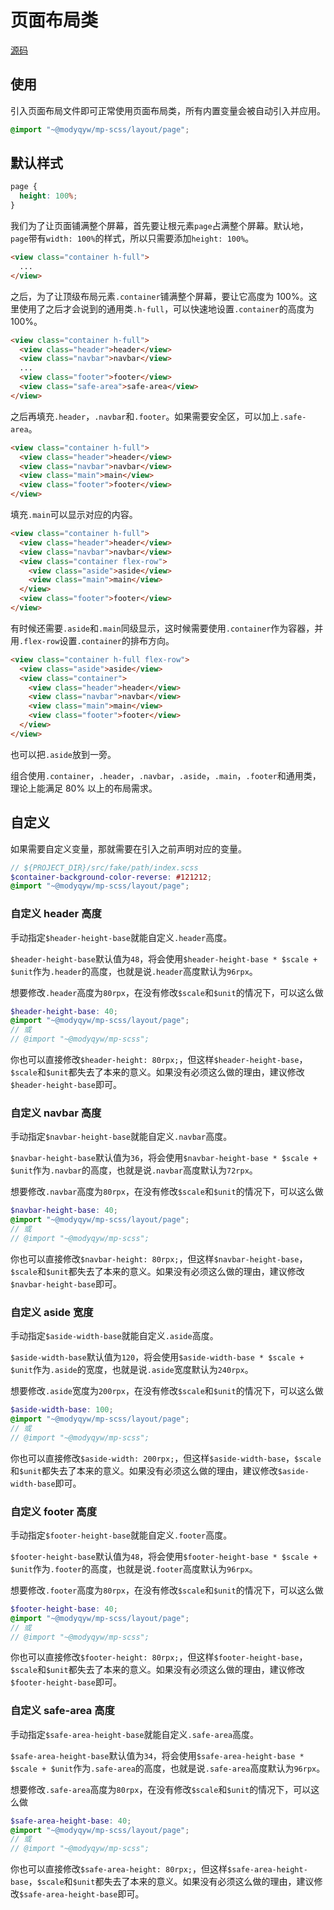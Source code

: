 # 页面布局类

[源码](https://github.com/MillCloud/mp-scss/blob/main/layout/page.scss)

## 使用

引入页面布局文件即可正常使用页面布局类，所有内置变量会被自动引入并应用。

```scss
@import "~@modyqyw/mp-scss/layout/page";
```

## 默认样式

```css
page {
  height: 100%;
}
```

我们为了让页面铺满整个屏幕，首先要让根元素`page`占满整个屏幕。默认地，`page`带有`width: 100%`的样式，所以只需要添加`height: 100%`。

```html
<view class="container h-full">
  ...
</view>
```

之后，为了让顶级布局元素`.container`铺满整个屏幕，要让它高度为 100%。这里使用了之后才会说到的通用类`.h-full`，可以快速地设置`.container`的高度为 100%。

```html
<view class="container h-full">
  <view class="header">header</view>
  <view class="navbar">navbar</view>
  ...
  <view class="footer">footer</view>
  <view class="safe-area">safe-area</view>
</view>
```

之后再填充`.header`，`.navbar`和`.footer`。如果需要安全区，可以加上`.safe-area`。

```html
<view class="container h-full">
  <view class="header">header</view>
  <view class="navbar">navbar</view>
  <view class="main">main</view>
  <view class="footer">footer</view>
</view>
```

填充`.main`可以显示对应的内容。

```html
<view class="container h-full">
  <view class="header">header</view>
  <view class="navbar">navbar</view>
  <view class="container flex-row">
    <view class="aside">aside</view>
    <view class="main">main</view>
  </view>
  <view class="footer">footer</view>
</view>
```

有时候还需要`.aside`和`.main`同级显示，这时候需要使用`.container`作为容器，并用`.flex-row`设置`.container`的排布方向。

```html
<view class="container h-full flex-row">
  <view class="aside">aside</view>
  <view class="container">
    <view class="header">header</view>
    <view class="navbar">navbar</view>
    <view class="main">main</view>
    <view class="footer">footer</view>
  </view>
</view>
```

也可以把`.aside`放到一旁。

组合使用`.container`，`.header`，`.navbar`，`.aside`，`.main`，`.footer`和通用类，理论上能满足 80% 以上的布局需求。

## 自定义

如果需要自定义变量，那就需要在引入之前声明对应的变量。

```scss
// ${PROJECT_DIR}/src/fake/path/index.scss
$container-background-color-reverse: #121212;
@import "~@modyqyw/mp-scss/layout/page";
```

### 自定义 header 高度

手动指定`$header-height-base`就能自定义`.header`高度。

`$header-height-base`默认值为`48`，将会使用`$header-height-base * $scale + $unit`作为`.header`的高度，也就是说`.header`高度默认为`96rpx`。

想要修改`.header`高度为`80rpx`，在没有修改`$scale`和`$unit`的情况下，可以这么做

```scss
$header-height-base: 40;
@import "~@modyqyw/mp-scss/layout/page";
// 或
// @import "~@modyqyw/mp-scss";
```

你也可以直接修改`$header-height: 80rpx;`，但这样`$header-height-base`，`$scale`和`$unit`都失去了本来的意义。如果没有必须这么做的理由，建议修改`$header-height-base`即可。

### 自定义 navbar 高度

手动指定`$navbar-height-base`就能自定义`.navbar`高度。

`$navbar-height-base`默认值为`36`，将会使用`$navbar-height-base * $scale + $unit`作为`.navbar`的高度，也就是说`.navbar`高度默认为`72rpx`。

想要修改`.navbar`高度为`80rpx`，在没有修改`$scale`和`$unit`的情况下，可以这么做

```scss
$navbar-height-base: 40;
@import "~@modyqyw/mp-scss/layout/page";
// 或
// @import "~@modyqyw/mp-scss";
```

你也可以直接修改`$navbar-height: 80rpx;`，但这样`$navbar-height-base`，`$scale`和`$unit`都失去了本来的意义。如果没有必须这么做的理由，建议修改`$navbar-height-base`即可。

### 自定义 aside 宽度

手动指定`$aside-width-base`就能自定义`.aside`高度。

`$aside-width-base`默认值为`120`，将会使用`$aside-width-base * $scale + $unit`作为`.aside`的宽度，也就是说`.aside`宽度默认为`240rpx`。

想要修改`.aside`宽度为`200rpx`，在没有修改`$scale`和`$unit`的情况下，可以这么做

```scss
$aside-width-base: 100;
@import "~@modyqyw/mp-scss/layout/page";
// 或
// @import "~@modyqyw/mp-scss";
```

你也可以直接修改`$aside-width: 200rpx;`，但这样`$aside-width-base`，`$scale`和`$unit`都失去了本来的意义。如果没有必须这么做的理由，建议修改`$aside-width-base`即可。

### 自定义 footer 高度

手动指定`$footer-height-base`就能自定义`.footer`高度。

`$footer-height-base`默认值为`48`，将会使用`$footer-height-base * $scale + $unit`作为`.footer`的高度，也就是说`.footer`高度默认为`96rpx`。

想要修改`.footer`高度为`80rpx`，在没有修改`$scale`和`$unit`的情况下，可以这么做

```scss
$footer-height-base: 40;
@import "~@modyqyw/mp-scss/layout/page";
// 或
// @import "~@modyqyw/mp-scss";
```

你也可以直接修改`$footer-height: 80rpx;`，但这样`$footer-height-base`，`$scale`和`$unit`都失去了本来的意义。如果没有必须这么做的理由，建议修改`$footer-height-base`即可。

### 自定义 safe-area 高度

手动指定`$safe-area-height-base`就能自定义`.safe-area`高度。

`$safe-area-height-base`默认值为`34`，将会使用`$safe-area-height-base * $scale + $unit`作为`.safe-area`的高度，也就是说`.safe-area`高度默认为`96rpx`。

想要修改`.safe-area`高度为`80rpx`，在没有修改`$scale`和`$unit`的情况下，可以这么做

```scss
$safe-area-height-base: 40;
@import "~@modyqyw/mp-scss/layout/page";
// 或
// @import "~@modyqyw/mp-scss";
```

你也可以直接修改`$safe-area-height: 80rpx;`，但这样`$safe-area-height-base`，`$scale`和`$unit`都失去了本来的意义。如果没有必须这么做的理由，建议修改`$safe-area-height-base`即可。
